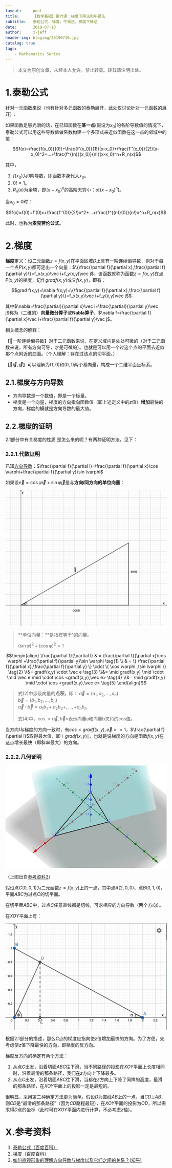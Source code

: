 ```yaml
---
layout:     post
title:      【数学基础】第六课：梯度下降法和牛顿法
subtitle:   泰勒公式，梯度，牛顿法，梯度下降法
date:       2019-07-10
author:     x-jeff
header-img: blogimg/20190710.jpg
catalog: true
tags:
    - Mathematics Series
---  
```

>本文为原创文章，未经本人允许，禁止转载。转载请注明出处。

# 1.泰勒公式

针对一元函数来说（也有针对多元函数的泰勒展开，此处仅讨论针对一元函数的展开）：

如果函数足够光滑的话，在已知函数在**某一点**(假设为$x_0$)的各阶导数值的情况下，泰勒公式可以用这些导数值做系数构建一个多项式来近似函数在这一点的邻域中的值：

$$f(x)=\frac{f(x_0)}{0!}+\frac{f'(x_0)}{1!}(x-x_0)+\frac{f''(x_0)}{2!}(x-x_0)^2+...+\frac{f^{(n)}(x_0)}{n!}(x-x_0)^n+R_n(x)$$

其中，

1. $f(x_0)$为0阶导数，即函数本身代入$x_0$。
2. $0!=1$。
3. $R_n(x)$为余项，即$(x-x_0)^n$的高阶无穷小：$o[(x-x_0)^n]$。

当$x_0=0$时：

$$f(x)=f(0)+f'(0)x+\frac{f''(0)}{2!}x^2+...+\frac{f^{(n)}(0)}{n!}x^n+R_n(x)$$

此时，也称为**麦克劳伦公式**。

# 2.梯度

**梯度**定义：设二元函数$z=f(x,y)$在平面区域$D$上具有一阶连续偏导数，则对于每一个点$P(x,y)$都可定出一个向量：$\{\frac{\partial f}{\partial x},\frac{\partial f}{\partial y}\}=f_x(x,y)\vec i+f_y(x,y)\vec j$，该函数就称为函数$z=f(x,y)$在点$P(x,y)$的梯度，记作$grad f(x,y)$或$\nabla f(x,y)$，即有：

$$grad f(x,y)=\nabla f(x,y)=\{\frac{\partial f}{\partial x},\frac{\partial f}{\partial y}\}=f_x(x,y)\vec i+f_y(x,y)\vec j$$

其中$\nabla=\frac{\partial}{\partial x}\vec i+\frac{\partial}{\partial y}\vec j$称为（二维的）**向量微分算子**或**Nabla算子**，$\nabla f=\frac{\partial f}{\partial x}\vec i+\frac{\partial f}{\partial y}\vec j$。

相关概念的解释：

【📌一阶连续偏导数】对于二元函数来说，在定义域内是处处可微的（对于二元函数来说，所有方向可导，才是可微的）。也就是可以用一个过这个点的平面去近似那个点附近的曲面。（个人理解：存在过该点的切平面。）

【📌$\vec i,\vec j$】可以理解为$(1,0)$和$(0,1)$两个基向量，构成一个二维平面坐标系。

## 2.1.梯度与方向导数

* 方向导数是一个数值，即是一个标量。
* 梯度是一个向量，梯度的方向指向函数值（即上述定义中的$z$值）**增加**最快的方向，梯度的模就是方向导数的最大值。

## 2.2.梯度的证明

2.1部分中有关梯度的性质	是怎么来的呢？有两种证明方法，见下：

### 2.2.1.代数证明

已知[方向导数](http://shichaoxin.com/2019/02/25/数学基础-第四课-导数/)：$\frac{\partial f}{\partial l}=\frac{\partial f}{\partial x}\cos \varphi+\frac{\partial f}{\partial y}\sin \varphi$

如果设$\vec e=\cos \varphi \vec i+\sin \varphi \vec j$是与**方向$l$同方向的单位向量**：

![](https://github.com/x-jeff/BlogImage/raw/master/MathematicsSeries/Lesson6/6x1.png)

>**单位向量：**是指模等于1的向量。
>
>$(\sin \varphi)^2+(\cos \varphi)^2=1$

$$\begin{align} \frac{\partial f}{\partial l} & = \frac{\partial f}{\partial x}\cos \varphi +\frac{\partial f}{\partial y}\sin \varphi \tag{1} \\ & = \{ \frac{\partial f}{\partial x},\frac{\partial f}{\partial y} \} \cdot \{ \cos \varphi ,\sin \varphi \} \tag{2} \\&= gradf(x,y) \cdot \vec e \tag{3} \\&= \mid gradf(x,y) \mid \cdot \mid \vec e \mid \cdot \cos <gradf(x,y),\vec e> \tag{4} \\&= \mid gradf(x,y) \mid \cdot \cos <gradf(x,y),\vec e> \tag{5} \end{align}$$

>式(2)中涉及向量的**点积**，即：
>$\vec a=(a_1,a_2,...,a_n)$   
>$\vec b=(b_1,b_2,...,b_n)$  
>$\vec a \cdot \vec b=a_1b_1+a_2b_2+,...,+a_nb_n$
>
>式(4)中，$\cos <\vec a,\vec b>$表示向量a和向量b夹角的cos值。

当方向$l$与梯度的方向一致时，有$cos <gradf(x,y),\vec e>=1$，$\frac{\partial f}{\partial l}$取得最大值，即$\mid gradf(x,y) \mid$，也就是说梯度的方向是函数$f(x,y)$在这点增长最快（即斜率最大）的方向。

### 2.2.2.几何证明

![](https://github.com/x-jeff/BlogImage/raw/master/MathematicsSeries/Lesson6/6x2.jpg)

（上图出自[参考资料3](https://www.zhihu.com/question/36301367)）

假设点$C(0,0,1)$为二元函数$z=f(x,y)$上的一点，其中点$A(2,0,0)$、点$B(0,1,0)$，平面$ABC$为过点$C$的切平面。

在切平面$ABC$中，过点$C$任意直线都是切线，可求相应的方向导数（两个方向）。

在$XOY$平面上有：

![](https://github.com/x-jeff/BlogImage/raw/master/MathematicsSeries/Lesson6/6x3.png)

根据2.1部分的描述，那么$C$点的梯度应指向使$z$值增加最快的方向。为了方便，先考虑使$z$值下降最快的方向，即梯度的反方向。

梯度反方向的确定有两个方法：

1. 从点$C$出发，沿着切面$ABC$往下滑，当不同路径的投影在$XOY$平面上长度相同时，沿着最滑的那条路径，我们在$z$方向上下降最多。
2. 从点$C$出发，沿着切面$ABC$往下滑，当都在$z$方向上下降了同样的高度，最滑的那条路径，在$XOY$平面上的投影一定是最短的。

很明显，采用第二种确定方法更为简单。假设$D$为直线$AB$上的一点，当$CD\bot AB$，则$CD$是“最滑的那条路径”（因为$CD$路程最短），在$XOY$平面的投影为$OD$，所以需求得$D$点的坐标（此时可在$XOY$平面内进行计算，不必考虑$z$轴）。

# X.参考资料

1. [泰勒公式（百度百科）](https://baike.baidu.com/item/泰勒公式/7681487?fr=aladdin)
2. [梯度（百度百科）](https://baike.baidu.com/item/梯度/13014729?fr=aladdin)
3. [如何直观形象的理解方向导数与梯度以及它们之间的关系？(知乎)](https://www.zhihu.com/question/36301367)

